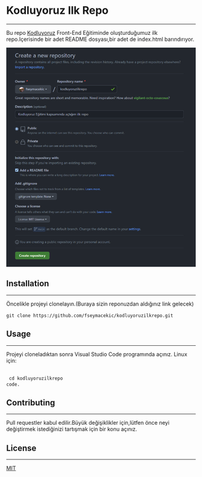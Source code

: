 # **Kodluyoruz Ilk Repo**
---

Bu repo [Kodluyoruz](https://www.kodluyoruz.org) Front-End Eğitiminde oluşturduğumuz ilk repo.Içerisinde bir adet
README dosyası,bir adet de index.html barındırıyor.

![Projemizin resmi](/images/patika.png)


## Installation
---

Öncelikle projeyi clonelayın.(Buraya sizin reponuzdan aldığınız link gelecek)

 ```
 git clone https://github.com/fseymacekic/kodluyoruzilkrepo.git

 ```

## Usage
---
Projeyi cloneladıktan sonra Visual Studio Code programında açınız.
Linux için:


 ```linux

  cd kodluyoruzilkrepo
 code.

 ```

## Contributing
---
Pull requestler kabul edilir.Büyük değişiklikler için,lütfen önce neyi değiştirmek
istediğinizi tartışmak için bir konu açınız.

## License
---
[MIT](https://choosealicense.com/licenses/mit/)
